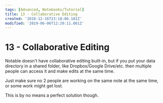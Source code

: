 ```yaml
---
tags: [Advanced, Notebooks/Tutorial]
title: 13 - Collaborative Editing
created: '2018-12-16T23:18:06.181Z'
modified: '2019-06-06T12:20:11.081Z'
---
```


# 13 - Collaborative Editing

Notable doesn't have collaborative editing built-in, but if you put your data directory in a shared folder, like Dropbox/Google Drive/etc. then multiple people can access it and make edits at the same time.

Just make sure no 2 people are working on the same note at the same time, or some work might get lost.

This is by no means a perfect solution though.
